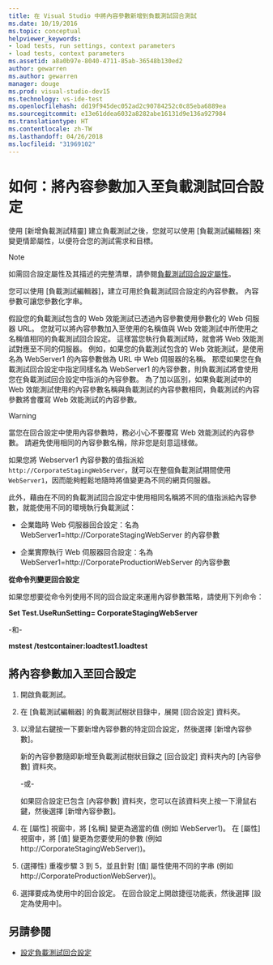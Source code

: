 ```yaml
---
title: 在 Visual Studio 中將內容參數新增到負載測試回合測試
ms.date: 10/19/2016
ms.topic: conceptual
helpviewer_keywords:
- load tests, run settings, context parameters
- load tests, context parameters
ms.assetid: a8a0b97e-8040-4711-85ab-36548b130ed2
author: gewarren
ms.author: gewarren
manager: douge
ms.prod: visual-studio-dev15
ms.technology: vs-ide-test
ms.openlocfilehash: dd19f945dec052ad2c90784252c0c85eba6889ea
ms.sourcegitcommit: e13e61ddea6032a8282abe16131d9e136a927984
ms.translationtype: HT
ms.contentlocale: zh-TW
ms.lasthandoff: 04/26/2018
ms.locfileid: "31969102"
---
```

# <a name="how-to-add-context-parameters-to-a-load-test-run-setting"></a>如何：將內容參數加入至負載測試回合設定

使用 [新增負載測試精靈] 建立負載測試之後，您就可以使用 [負載測試編輯器] 來變更情節屬性，以便符合您的測試需求和目標。

> [!NOTE]
> 如需回合設定屬性及其描述的完整清單，請參閱[負載測試回合設定屬性](../test/load-test-run-settings-properties.md)。

您可以使用 [負載測試編輯器]，建立可用於負載測試回合設定的內容參數。 內容參數可讓您參數化字串。

假設您的負載測試包含的 Web 效能測試已透過內容參數使用參數化的 Web 伺服器 URL。 您就可以將內容參數加入至使用的名稱值與 Web 效能測試中所使用之名稱值相同的負載測試回合設定。 這樣當您執行負載測試時，就會將 Web 效能測試對應至不同的伺服器。 例如，如果您的負載測試包含的 Web 效能測試，是使用名為 WebServer1 的內容參數做為 URL 中 Web 伺服器的名稱。 那麼如果您在負載測試回合設定中指定同樣名為 WebServer1 的內容參數，則負載測試將會使用您在負載測試回合設定中指派的內容參數。 為了加以區別，如果負載測試中的 Web 效能測試使用的內容參數名稱與負載測試的內容參數相同，負載測試的內容參數將會覆寫 Web 效能測試的內容參數。

> [!WARNING]
> 當您在回合設定中使用內容參數時，務必小心不要覆寫 Web 效能測試的內容參數。 請避免使用相同的內容參數名稱，除非您是刻意這樣做。

如果您將 Webserver1 內容參數的值指派給 `http://CorporateStagingWebServer`，就可以在整個負載測試期間使用 `WebServer1`，因而能夠輕鬆地隨時將值變更為不同的網頁伺服器。

此外，藉由在不同的負載測試回合設定中使用相同名稱將不同的值指派給內容參數，就能使用不同的環境執行負載測試：

-   企業臨時 Web 伺服器回合設定：名為 WebServer1=http://CorporateStagingWebServer 的內容參數

-   企業實際執行 Web 伺服器回合設定：名為 WebServer1=http://CorporateProductionWebServer 的內容參數

 **從命令列變更回合設定**

 如果您想要從命令列使用不同的回合設定來運用內容參數策略，請使用下列命令：

 **Set Test.UseRunSetting= CorporateStagingWebServer**

 -和-

 **mstest /testcontainer:loadtest1.loadtest**

## <a name="to-add-a-context-parameter-to-a-run-setting"></a>將內容參數加入至回合設定

1.  開啟負載測試。

2.  在 [負載測試編輯器] 的負載測試樹狀目錄中，展開 [回合設定] 資料夾。

3.  以滑鼠右鍵按一下要新增內容參數的特定回合設定，然後選擇 [新增內容參數]。

     新的內容參數隨即新增至負載測試樹狀目錄之 [回合設定] 資料夾內的 [內容參數] 資料夾。

     -或-

     如果回合設定已包含 [內容參數] 資料夾，您可以在該資料夾上按一下滑鼠右鍵，然後選擇 [新增內容參數]。

4.  在 [屬性] 視窗中，將 [名稱] 變更為適當的值 (例如 WebServer1)。 在 [屬性] 視窗中，將 [值] 變更為您要使用的參數 (例如 http://CorporateStagingWebServer))。

5.  (選擇性) 重複步驟 3 到 5，並且針對 [值] 屬性使用不同的字串 (例如 http://CorporateProductionWebServer))。

6.  選擇要成為使用中的回合設定。 在回合設定上開啟捷徑功能表，然後選擇 [設定為使用中]。

## <a name="see-also"></a>另請參閱

- [設定負載測試回合設定](../test/configure-load-test-run-settings.md)